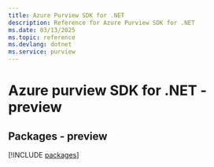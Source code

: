 ```yaml
---
title: Azure Purview SDK for .NET
description: Reference for Azure Purview SDK for .NET
ms.date: 03/13/2025
ms.topic: reference
ms.devlang: dotnet
ms.service: purview
---
```

# Azure purview SDK for .NET - preview
## Packages - preview
[!INCLUDE [packages](purview-index.md)]